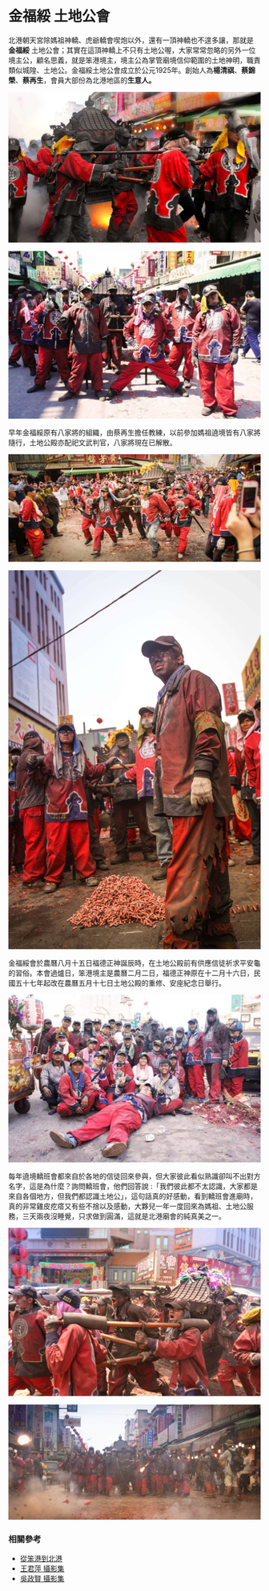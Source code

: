 # 金福綏 土地公會

北港朝天宮除媽祖神轎、虎爺轎會喫炮以外，還有一頂神轎也不遑多讓，那就是 **金福綏** 土地公會；其實在這頂神轎上不只有土地公喔，大家常常忽略的另外一位 境主公，顧名思義，就是笨港境主，境主公為掌管廟境信仰範圍的土地神明，職責類似城隍、土地公。金福綏土地公會成立於公元1925年。創始人為**楊清祺**、**蔡錦榮**、**蔡再生**，會員大部份為北港地區的**生意人。**

![2011年金福綏土地公入廟（吳政賢 攝）](img/001.jpg)

![2015 年金福綏土地公入廟（王君萍 攝）](img/002.jpg)

早年金福綏原有八家將的組織，由蔡再生擔任教練，以前參加媽祖遶境皆有八家將隨行，土地公殿亦配祀文武判官，八家將現在已解散。

![2014 年金福綏土地公入廟（吳政賢 攝）](img/003.jpg)

![2014 年金福綏土地公入廟（吳政賢 攝）](img/004.jpg)

金福綏會於農曆八月十五日福德正神誕辰時，在土地公殿前有供應信徒祈求平安龜的習俗。本會過爐日，笨港境主是農曆二月二日，福德正神原在十二月十六日，民國五十七年起改在農曆五月十七日土地公殿的重修、安座紀念日舉行。

![2015 年金福綏土地公入廟（王君萍 攝）](img/005.jpg)

每年遶境轎班會都來自於各地的信徒回來參與，但大家彼此看似熟識卻叫不出對方名字，這是為什麼？詢問轎班會，他們回答說 :「我們彼此都不太認識，大家都是來自各個地方，但我們都認識土地公」，這句話真的好感動，看到轎班會進廟時，真的非常雞皮疙瘩又有些不捨以及感動，大夥兒一年一度回來為媽祖、土地公服務，三天兩夜沒睡覺，只求做到圓滿，這就是北港廟會的純真美之一。

![2015 年金福綏土地公入廟（吳政賢 攝）](img/006.jpg)

![2016 年金福綏土地公入廟（吳政賢 攝）](img/007.jpg)


### 相關參考
* [從笨港到北港](http://www.cuy.ylc.edu.tw/~cuy14/eBook/ch3-4.htm)
* [王君萍 攝影集](https://www.facebook.com/profile.php?id=100001877936304)
* [吳政賢 攝影集](https://www.facebook.com/comdan66)

